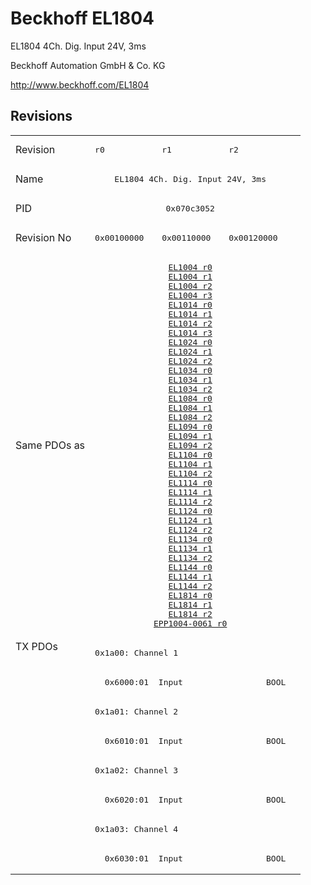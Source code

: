 # Beckhoff EL1804

EL1804 4Ch. Dig. Input 24V, 3ms

Beckhoff Automation GmbH & Co. KG

http://www.beckhoff.com/EL1804

## Revisions
<table>
<tr >
<td>Revision</td>
<td><pre>r0</pre></td>
<td><pre>r1</pre></td>
<td><pre>r2</pre></td>
</tr>
<tr >
<td>Name</td>
<td colspan=3 align="center"><pre>EL1804 4Ch. Dig. Input 24V, 3ms</pre></td>
</tr>
<tr >
<td>PID</td>
<td colspan=3 align="center"><pre>0x070c3052</pre></td>
</tr>
<tr >
<td>Revision No</td>
<td><pre>0x00100000</pre></td>
<td><pre>0x00110000</pre></td>
<td><pre>0x00120000</pre></td>
</tr>
<tr >
<td>Same PDOs as</td>
<td colspan=3 align="center"><pre><a href="EL1004">EL1004 r0</a><br/><a href="EL1004">EL1004 r1</a><br/><a href="EL1004">EL1004 r2</a><br/><a href="EL1004">EL1004 r3</a><br/><a href="EL1014">EL1014 r0</a><br/><a href="EL1014">EL1014 r1</a><br/><a href="EL1014">EL1014 r2</a><br/><a href="EL1014">EL1014 r3</a><br/><a href="EL1024">EL1024 r0</a><br/><a href="EL1024">EL1024 r1</a><br/><a href="EL1024">EL1024 r2</a><br/><a href="EL1034">EL1034 r0</a><br/><a href="EL1034">EL1034 r1</a><br/><a href="EL1034">EL1034 r2</a><br/><a href="EL1084">EL1084 r0</a><br/><a href="EL1084">EL1084 r1</a><br/><a href="EL1084">EL1084 r2</a><br/><a href="EL1094">EL1094 r0</a><br/><a href="EL1094">EL1094 r1</a><br/><a href="EL1094">EL1094 r2</a><br/><a href="EL1104">EL1104 r0</a><br/><a href="EL1104">EL1104 r1</a><br/><a href="EL1104">EL1104 r2</a><br/><a href="EL1114">EL1114 r0</a><br/><a href="EL1114">EL1114 r1</a><br/><a href="EL1114">EL1114 r2</a><br/><a href="EL1124">EL1124 r0</a><br/><a href="EL1124">EL1124 r1</a><br/><a href="EL1124">EL1124 r2</a><br/><a href="EL1134">EL1134 r0</a><br/><a href="EL1134">EL1134 r1</a><br/><a href="EL1134">EL1134 r2</a><br/><a href="EL1144">EL1144 r0</a><br/><a href="EL1144">EL1144 r1</a><br/><a href="EL1144">EL1144 r2</a><br/><a href="EL1814">EL1814 r0</a><br/><a href="EL1814">EL1814 r1</a><br/><a href="EL1814">EL1814 r2</a><br/><a href="EPP1004-0061">EPP1004-0061 r0</a></pre></td>
</tr>
<tr class="txpdo pdosection">
<td rowspan=8 valign=top>TX PDOs</td>
<td colspan=3 align="left"><pre>0x1a00: Channel 1</pre></td>
<td></td>
</tr>
<tr class="txpdo">
<td colspan=3 align="left"><pre>  0x6000:01  Input                 BOOL</pre></td>
</tr>
<tr class="txpdo pdosection">
<td colspan=3 align="left"><pre>0x1a01: Channel 2</pre></td>
</tr>
<tr class="txpdo">
<td colspan=3 align="left"><pre>  0x6010:01  Input                 BOOL</pre></td>
</tr>
<tr class="txpdo pdosection">
<td colspan=3 align="left"><pre>0x1a02: Channel 3</pre></td>
</tr>
<tr class="txpdo">
<td colspan=3 align="left"><pre>  0x6020:01  Input                 BOOL</pre></td>
</tr>
<tr class="txpdo pdosection">
<td colspan=3 align="left"><pre>0x1a03: Channel 4</pre></td>
</tr>
<tr class="txpdo">
<td colspan=3 align="left"><pre>  0x6030:01  Input                 BOOL</pre></td>
</tr>
</table>
